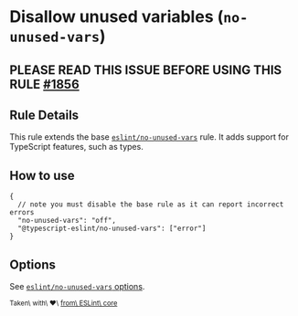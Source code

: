 Disallow unused variables (`no-unused-vars`)
============================================

PLEASE READ THIS ISSUE BEFORE USING THIS RULE [\#1856](https://github.com/typescript-eslint/typescript-eslint/issues/1856)
--------------------------------------------------------------------------------------------------------------------------

Rule Details
------------

This rule extends the base [`eslint/no-unused-vars`](https://eslint.org/docs/rules/no-unused-vars) rule. It adds support for TypeScript features, such as types.

How to use
----------

    {
      // note you must disable the base rule as it can report incorrect errors
      "no-unused-vars": "off",
      "@typescript-eslint/no-unused-vars": ["error"]
    }

Options
-------

See [`eslint/no-unused-vars` options](https://eslint.org/docs/rules/no-unused-vars#options).

<sup>Taken\ with\ ❤️\ [from\ ESLint\ core](https://github.com/eslint/eslint/blob/master/docs/rules/no-unused-vars.md)</sup>
